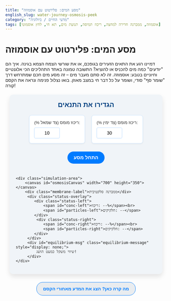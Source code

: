 ```yaml
---
title: "מסע המים: פלירטוט עם אוסמוזה"
english_slug: water-journey-osmosis-peek
category: "מדעי החיים / ביולוגיה"
tags: [אוסמוזה, ממברנה חדירה למחצה, ריכוז תמיסה, תנועת מים, תא חי, לחץ אוסמוטי]
---
```

# מסע המים: פלירטוט עם אוסמוזה

דמיינו רגע את התאים הזעירים בגופכם, או את שורשי הצמח הצמא בגינה. איך הם "יודעים" כמה מים להכניס או להוציא? התשובה טמונה באחד התהליכים הכי אלגנטיים וחיוניים בטבע: אוסמוזה. זה לא סתם מעבר מים – זה מסע מים חכם שמתרחש דרך "שומר סף" סודי, ושומר על כל דבר חי במצב מאוזן. בואו נצלול פנימה ונראה את הקסם קורה!

<div class="app-container">
    <div class="controls">
        <h2>הגדירו את התנאים</h2>
        <div class="concentration-input-group">
            <div class="concentration-input left-input">
                <label for="concentration1">ריכוז מומס (צד שמאל %):</label>
                <input type="number" id="concentration1" value="10" min="0" max="50" step="1">
                <span class="validation-msg" id="validation1"></span>
            </div>
            <div class="concentration-input right-input">
                <label for="concentration2">ריכוז מומס (צד ימין %):</label>
                <input type="number" id="concentration2" value="30" min="0" max="50" step="1">
                 <span class="validation-msg" id="validation2"></span>
            </div>
        </div>
        <div class="button-group">
            <button id="start-sim" class="sim-button primary">התחל מסע</button>
            <button id="pause-sim" class="sim-button secondary" style="display: none;">השהה</button>
            <button id="reset-sim" class="sim-button secondary" style="display: none;">אפס</button>
        </div>
    </div>

    <div class="simulation-area">
        <canvas id="osmosisCanvas" width="700" height="350"></canvas>
        <div class="membrane-label">ממברנה סלקטיבית</div>
         <div class="status-overlay">
            <div class="status-left">
                <span id="conc-left">ריכוז: --%</span><br>
                <span id="particles-left">חלקיקים: --</span>
            </div>
             <div class="status-right">
                <span id="conc-right">ריכוז: --%</span><br>
                <span id="particles-right">חלקיקים: --</span>
            </div>
         </div>
         <div id="equilibrium-msg" class="equilibrium-message" style="display: none;">
             שיווי משקל כמעט הושג!
         </div>
    </div>
</div>

<button id="toggle-explanation" class="toggle-button">מה קרה כאן? הצג את המדע מאחורי הקסם</button>

<div id="explanation" style="display: none;">
    <h2>אוסמוזה: הצלילה העמוקה</h2>

    <h3>מה זו אוסמוזה, בעצם?</h3>
    אוסמוזה היא תנועה *ספונטנית* של מים (או כל ממס אחר) דרך קרום חדיר למחצה. התנועה הזו תמיד מתרחשת מהצד שבו ריכוז ה*מומסים* נמוך יותר (מה שאומר שריכוז ה*מים* גבוה יותר) לצד שבו ריכוז המומסים גבוה יותר (ריכוז המים נמוך יותר). המטרה של התהליך הזה היא לנסות ולאזן את ריכוזי המומסים משני הצדדים. זה כמו שמולקולות מים פשוט "נדחפות" סטטיסטית מאזור שבו יש להן יותר מקום (פחות מומסים מפריעים) לאזור שבו יש להן פחות מקום. התהליך הזה קריטי לחיים - הוא מאפשר לצמחים לשאוב מים מהאדמה, עוזר לתאים שלנו לשמור על צורתם התקינה, וחיוני לתפקוד הכליות.

    <h3>הגיבור השקט: הממברנה החדירה למחצה</h3>
    חשבו על הממברנה הזו כשומר סף חכם ובררן. היא לא סתם חור בגדר, אלא מחסום מתוחכם (בממברנות ביולוגיות, לרוב זה קרום התא) שיש בו "דלתות" או "מעברים" מיוחדים. הדלתות הללו, שנקראות לרוב אקוופורינים כשמדובר במים, קטנות מספיק כדי לאפשר למולקולות המים הקטנות והזריזות לעבור דרכן יחסית בחופשיות, אבל גדולות מדי עבור רוב מולקולות המומסים (כמו מלחים, סוכרים וחלבונים גדולים). הבררנות הזו היא סוד הקסם של אוסמוזה; בלעדיה, גם המומסים היו פשוט עוברים ומתאזנים, ולא היתה תנועת מים ייחודית.

    <h3>מפל הריכוזים: המנוע של האוסמוזה</h3>
    הכוח שמניע את אוסמוזה הוא ההבדל בריכוזי המומסים בין שני הצדדים. קל לחשוב על זה הפוך: כשיש יותר מומסים בצד אחד, יש פחות "מקום פנוי" למולקולות מים באותו נפח בהשוואה לצד עם פחות מומסים. זה אומר שריכוז המים בצד עם המומסים הגבוהים - נמוך יותר. המים, שנעים כל הזמן באקראי לכל הכיוונים, פשוט יש להם סיכוי סטטיסטי גבוה יותר "לפגוש" את הממברנה ולהצליח לעבור מהצד שבו הם צפופים יותר (ריכוז מים גבוה / מומס נמוך) לצד שבו הם פחות צפופים (ריכוז מים נמוך / מומס גבוה). זה כמו נהר שזורם מרום גבוה לנמוך – המים תמיד זורמים מאיפה שיש יותר מהם לאיפה שיש פחות, כל עוד אין מחסום מוחלט.

    <h3>הזרימה נטו: לאן המים באמת הולכים?</h3>
    חשוב להבין: מולקולות מים עוברות את הממברנה בשני הכיוונים כל הזמן! אבל כשיש מפל ריכוזים, קצב המעבר מהצד המהול (פחות מומסים) לצד המרוכז (יותר מומסים) – גבוה יותר. ההפרש הזה בקצבי המעבר הוא מה שאנחנו רואים כ"תנועת מים נטו". כלומר, בסך הכל, יותר מים עוברים מהצד עם ריכוז המומסים הנמוך לצד עם ריכוז המומסים הגבוה, וזה ממשיך להתרחש עד שמשהו משתנה.

    <h3>הסוף הטוב? מצב שיווי משקל</h3>
    המסע האוסמוטי נמשך עד שמערכת מגיעה לשיווי משקל. במערכות גמישות (כמו תא), מים ימשיכו להיכנס או לצאת עד שריכוז המומסים משתווה משני הצדדים (או שהתא מתפקע/מתכווץ). במערכת עם דפנות קשיחות (כמו בסימולציה שלנו, עם הסייג של "מפלס המים"), תנועת המים גורמת לצד המרוכז "להתמלא" יותר. המים העודפים הללו יוצרים לחץ הידרוסטטי (לחץ של נוזל) שדוחף חזרה כנגד תנועת המים הנכנסת. שיווי המשקל מושג כאשר הלחץ ההידרוסטטי הזה מתאזן עם הנטייה האוסמוטית של המים להיכנס. בנקודה זו, למרות שמולקולות מים עדיין עוברות בשני הכיוונים, קצב המעבר הפך להיות שווה, ולכן אין יותר תנועת מים נטו והמפלסים (בסימולציה) או הריכוזים (במציאות גמישה) נשארים יציבים. הלחץ שנוצר במצב שיווי משקל במערכת קשיחה נקרא "הלחץ האוסמוטי".
</div>

<style>
    @import url('https://fonts.googleapis.com/css2?family=Heebo:wght@300;400;700&display=swap');

    .app-container {
        display: flex;
        flex-direction: column;
        align-items: center;
        font-family: 'Heebo', sans-serif;
        margin: 20px auto; /* Center the container */
        padding: 20px;
        border-radius: 12px;
        background-color: #f0f4f8; /* Soft blue-grey background */
        box-shadow: 0 8px 16px rgba(0, 0, 0, 0.1); /* Subtle shadow */
        max-width: 750px; /* Limit max width */
        width: 95%; /* Responsive width */
        box-sizing: border-box; /* Include padding in width */
    }

    .controls {
        width: 100%; /* Full width within container */
        margin-bottom: 25px;
        text-align: center;
    }

    .controls h2 {
        color: #004080; /* Dark blue heading */
        margin-top: 0;
        margin-bottom: 20px;
        font-weight: 700;
    }

    .concentration-input-group {
        display: flex;
        justify-content: center;
        gap: 20px; /* Space between inputs */
        flex-wrap: wrap; /* Allow wrapping on small screens */
    }

    .concentration-input {
        display: flex;
        flex-direction: column;
        align-items: flex-start;
        margin-bottom: 15px;
        background-color: #ffffff; /* White background for inputs */
        padding: 15px;
        border-radius: 8px;
        box-shadow: 0 2px 4px rgba(0, 0, 0, 0.05);
        border: 1px solid #cce5ff; /* Light blue border */
        position: relative; /* Needed for validation message positioning */
    }

     .concentration-input.invalid {
        border-color: #dc3545; /* Red border for invalid input */
     }


    .concentration-input label {
        margin-bottom: 8px;
        font-weight: 400;
        color: #333;
        font-size: 0.95em;
    }

    .concentration-input input[type="number"] {
        padding: 8px 12px;
        border: 1px solid #b8daff; /* Medium blue border */
        border-radius: 4px;
        font-size: 1em;
        width: 80px; /* Fixed width for input */
        text-align: center;
        -moz-appearance: textfield; /* Hide arrow buttons in Firefox */
    }

     .concentration-input input[type="number"]::-webkit-outer-spin-button,
     .concentration-input input[type="number"]::-webkit-inner-spin-button {
        -webkit-appearance: none; /* Hide arrow buttons in Chrome, Safari, Edge */
        margin: 0;
     }

    .validation-msg {
        position: absolute;
        bottom: -18px; /* Position below input */
        left: 0;
        right: 0;
        text-align: center;
        font-size: 0.8em;
        color: #dc3545; /* Red color */
        height: 16px; /* Reserve space */
    }


    .button-group {
        margin-top: 10px;
    }

    .sim-button {
        padding: 10px 20px;
        font-size: 1.1em;
        border: none;
        border-radius: 25px; /* Pill shape */
        cursor: pointer;
        transition: background-color 0.3s ease, transform 0.1s ease;
        font-weight: 700;
        margin: 0 5px; /* Space between buttons */
    }

    .sim-button.primary {
        background-color: #007bff; /* Blue */
        color: white;
    }

    .sim-button.primary:hover {
        background-color: #0056b3; /* Darker blue */
        transform: translateY(-1px); /* Slight lift effect */
    }

     .sim-button.secondary {
        background-color: #6c757d; /* Grey */
        color: white;
     }

    .sim-button.secondary:hover {
        background-color: #545b62; /* Darker grey */
         transform: translateY(-1px);
    }

    .sim-button:active {
        transform: translateY(0); /* Press effect */
    }

    .sim-button:disabled {
        opacity: 0.6;
        cursor: not-allowed;
    }


    .simulation-area {
        position: relative;
        width: 700px;
        height: 350px;
        border: 2px solid #004080; /* Stronger border */
        border-radius: 8px;
        overflow: hidden; /* Keep particles inside */
        background-color: #e0f7fa; /* Light blue base for water */
        box-shadow: inset 0 0 10px rgba(0, 0, 0, 0.1); /* Inner shadow */
    }

     /* Added for responsiveness */
    @media (max-width: 768px) {
        .simulation-area {
            width: 100%; /* Full width on smaller screens */
            height: 250px; /* Adjust height */
        }
        .app-container {
            padding: 15px;
        }
         .concentration-input-group {
             flex-direction: column; /* Stack inputs */
             align-items: center;
             gap: 10px;
         }
         .concentration-input {
             width: 80%; /* Make input areas wider */
         }
         .sim-button {
             margin-bottom: 10px; /* Space out stacked buttons */
         }
    }


    #osmosisCanvas {
        display: block;
        border: none; /* Border handled by simulation-area */
    }

    .membrane-label {
        position: absolute;
        top: 5px; /* Position above the membrane line */
        left: 50%;
        transform: translateX(-50%);
        font-size: 0.9em;
        color: #004080; /* Dark blue */
        font-weight: bold;
        white-space: nowrap; /* Prevent wrapping */
        z-index: 10; /* Ensure it's above canvas */
    }

    .status-overlay {
        position: absolute;
        top: 10px;
        width: 100%;
        display: flex;
        justify-content: space-around;
        font-weight: bold;
        color: #004080;
        font-size: 0.9em;
        text-shadow: 1px 1px 2px rgba(255, 255, 255, 0.5); /* White text shadow for readability */
        z-index: 10; /* Ensure it's above canvas */
    }

    .status-left, .status-right {
        width: 50%;
        text-align: center;
    }

    .equilibrium-message {
        position: absolute;
        bottom: 10px;
        left: 50%;
        transform: translateX(-50%);
        background-color: rgba(255, 255, 224, 0.9); /* Light yellow with transparency */
        color: #333;
        padding: 8px 15px;
        border-radius: 20px; /* Rounded corners */
        font-size: 1em;
        font-weight: bold;
        box-shadow: 0 2px 4px rgba(0, 0, 0, 0.1);
        z-index: 10; /* Ensure it's above canvas */
    }


    .toggle-button {
        display: block;
        margin: 25px auto;
        padding: 12px 20px;
        font-size: 1em;
        cursor: pointer;
        border: 1px solid #007bff;
        border-radius: 20px;
        background-color: #e9ecef; /* Light grey */
        color: #007bff; /* Blue text */
        transition: background-color 0.3s ease, color 0.3s ease;
        font-weight: 700;
    }

    .toggle-button:hover {
        background-color: #007bff;
        color: white;
    }

    #explanation {
        margin-top: 20px;
        padding: 20px;
        border: 1px solid #cce5ff; /* Light blue border */
        border-radius: 8px;
        background-color: #ffffff; /* White background */
        box-shadow: 0 2px 8px rgba(0, 0, 0, 0.08);
        font-family: 'Heebo', sans-serif;
    }

    #explanation h2 {
        color: #004080;
        margin-top: 0;
        margin-bottom: 15px;
        font-weight: 700;
        border-bottom: 2px solid #b8daff; /* Underline effect */
        padding-bottom: 5px;
    }

    #explanation h3 {
        color: #0056b3;
        margin-top: 20px;
        margin-bottom: 10px;
        font-weight: 700;
    }

    #explanation p {
        line-height: 1.7;
        color: #333;
        margin-bottom: 15px;
        font-weight: 400;
    }
</style>

<script>
    const canvas = document.getElementById('osmosisCanvas');
    const ctx = canvas.getContext('2d');
    const concentrationInput1 = document.getElementById('concentration1');
    const concentrationInput2 = document.getElementById('concentration2');
    const validationMsg1 = document.getElementById('validation1');
    const validationMsg2 = document.getElementById('validation2');
    const startButton = document.getElementById('start-sim');
    const pauseButton = document.getElementById('pause-sim');
    const resetButton = document.getElementById('reset-sim');
    const toggleExplanationButton = document.getElementById('toggle-explanation');
    const explanationDiv = document.getElementById('explanation');
    const concLeftSpan = document.getElementById('conc-left');
    const particlesLeftSpan = document.getElementById('particles-left');
    const concRightSpan = document.getElementById('conc-right');
    const particlesRightSpan = document.getElementById('particles-right');
    const equilibriumMsgDiv = document.getElementById('equilibrium-msg');


    const canvasWidth = canvas.width;
    const canvasHeight = canvas.height;
    const membraneX = canvasWidth / 2;
    const particleRadius = 3; // Slightly larger for better visibility
    const maxParticles = 2000; // Increased particle count for denser simulation
    const simulationSpeed = 1.5; // Adjusted speed
    const wallPadding = particleRadius; // Keep particles slightly away from edges

    const waterColor = '#4FC3F7'; // Brighter blue
    const soluteColor = '#FF7043'; // Orange-red
    const membraneColor = '#0D47A1'; // Darker blue for membrane

    let particles = [];
    let animationFrameId = null;
    let isRunning = false;
    let initialParticleCountPerTank;
    let particleCounts = {
        left: { water: 0, solute: 0, total: 0 },
        right: { water: 0, solute: 0, total: 0 }
    };
    let lastStatsUpdateTime = 0;
    const statsUpdateInterval = 100; // Update stats every 100ms

    // Store initial positions to reset smoothly
    let initialParticleStates = [];


    // Function to validate input
    function validateInput(inputElement, msgElement) {
        const value = parseFloat(inputElement.value);
        if (isNaN(value) || value < 0 || value > 50) {
            msgElement.textContent = '0-50%';
            inputElement.parentElement.classList.add('invalid');
            return false;
        } else {
            msgElement.textContent = ''; // Clear message
            inputElement.parentElement.classList.remove('invalid');
            return true;
        }
    }

    // Event listeners for input validation
    concentrationInput1.addEventListener('input', () => validateInput(concentrationInput1, validationMsg1));
    concentrationInput2.addEventListener('input', () => validateInput(concentrationInput2, validationMsg2));


    // Function to initialize particles based on concentrations
    function initializeParticles() {
        particles = [];
        initialParticleStates = []; // Clear previous states

        const conc1 = parseFloat(concentrationInput1.value) / 100; // Percentage to fraction
        const conc2 = parseFloat(concentrationInput2.value) / 100;

        // Validate inputs before proceeding
        const input1Valid = validateInput(concentrationInput1, validationMsg1);
        const input2Valid = validateInput(concentrationInput2, validationMsg2);
        if (!input1Valid || !input2Valid) {
             alert('אנא הזינו ריכוזים תקינים בין 0% ל-50%.');
             return false; // Indicate invalid input
        }

         // Distribute total particles evenly initially
        initialParticleCountPerTank = maxParticles / 2;

        const numSolute1 = Math.round(initialParticleCountPerTank * conc1);
        const numWater1 = Math.round(initialParticleCountPerTank * (1 - conc1));

        const numSolute2 = Math.round(initialParticleCountPerTank * conc2);
        const numWater2 = Math.round(initialParticleCountPerTank * (1 - conc2));

        // Adjust counts slightly if needed due to rounding, ensuring total is maxParticles
        const currentTotal = numSolute1 + numWater1 + numSolute2 + numWater2;
        const diff = maxParticles - currentTotal;
        // Distribute difference (e.g., add/remove water particles)
        if (diff > 0) { numWater1 += diff; }
        else if (diff < 0) { numWater1 += diff; } // Subtract diff (add negative)

        // Ensure counts are non-negative
        const finalNumSolute1 = Math.max(0, numSolute1);
        const finalNumWater1 = Math.max(0, numWater1);
        const finalNumSolute2 = Math.max(0, numSolute2);
        const finalNumWater2 = Math.max(0, numWater2);

        // Create particles for Tank 1 (Left)
        for (let i = 0; i < finalNumSolute1; i++) {
             const p = {
                x: wallPadding + Math.random() * (membraneX - wallPadding * 2),
                y: wallPadding + Math.random() * (canvasHeight - wallPadding * 2),
                type: 'solute', // Mומס
                vx: (Math.random() - 0.5) * simulationSpeed,
                vy: (Math.random() - 0.5) * simulationSpeed,
                tank: 1,
                color: soluteColor
            };
             particles.push(p);
             initialParticleStates.push({...p}); // Store initial state
        }
        for (let i = 0; i < finalNumWater1; i++) {
            const p = {
                x: wallPadding + Math.random() * (membraneX - wallPadding * 2),
                y: wallPadding + Math.random() * (canvasHeight - wallPadding * 2),
                type: 'water', // מים
                vx: (Math.random() - 0.5) * simulationSpeed * 1.5, // Water moves slightly faster
                vy: (Math.random() - 0.5) * simulationSpeed * 1.5,
                 tank: 1,
                 color: waterColor
            };
             particles.push(p);
             initialParticleStates.push({...p}); // Store initial state
        }

        // Create particles for Tank 2 (Right)
        for (let i = 0; i < finalNumSolute2; i++) {
            const p = {
                x: membraneX + wallPadding + Math.random() * (membraneX - wallPadding * 2),
                y: wallPadding + Math.random() * (canvasHeight - wallPadding * 2),
                type: 'solute', // Mומס
                vx: (Math.random() - 0.5) * simulationSpeed,
                vy: (Math.random() - 0.5) * simulationSpeed,
                tank: 2,
                color: soluteColor
            };
             particles.push(p);
             initialParticleStates.push({...p}); // Store initial state
        }
         for (let i = 0; i < finalNumWater2; i++) {
            const p = {
                x: membraneX + wallPadding + Math.random() * (membraneX - wallPadding * 2),
                y: wallPadding + Math.random() * (canvasHeight - wallPadding * 2),
                type: 'water', // מים
                vx: (Math.random() - 0.5) * simulationSpeed * 1.5,
                vy: (Math.random() - 0.5) * simulationSpeed * 1.5,
                 tank: 2,
                 color: waterColor
            };
             particles.push(p);
             initialParticleStates.push({...p}); // Store initial state
        }

        // Shuffle particles to mix them visually
        particles.sort(() => Math.random() - 0.5);

        updateStats(); // Calculate initial stats
        return true; // Indicate valid input and initialization
    }

    // Function to update particle counts and concentrations
    function updateStats() {
        let waterLeft = 0, soluteLeft = 0;
        let waterRight = 0, soluteRight = 0;

        particles.forEach(p => {
            if (p.tank === 1) {
                if (p.type === 'water') waterLeft++;
                else soluteLeft++;
            } else {
                if (p.type === 'water') waterRight++;
                else soluteRight++;
            }
        });

        particleCounts = {
            left: { water: waterLeft, solute: soluteLeft, total: waterLeft + soluteLeft },
            right: { water: waterRight, solute: soluteRight, total: waterRight + soluteRight }
        };

        const totalParticles = particleCounts.left.total + particleCounts.right.total;
        const totalInitialParticlesPerTank = maxParticles / 2; // Use initial for concentration calc base

        // Calculate concentration based on INITIAL number of particles that *could* fit
        // This gives a percentage relative to the total capacity, even if volume changes
        const concLeft = particleCounts.left.solute / totalInitialParticlesPerTank * 100;
        const concRight = particleCounts.right.solute / totalInitialParticlesPerTank * 100;


        // Update UI text
        concLeftSpan.textContent = `ריכוז: ${concLeft.toFixed(1)}%`;
        particlesLeftSpan.textContent = `חלקיקים: ${particleCounts.left.total}`;
        concRightSpan.textContent = `ריכוז: ${concRight.toFixed(1)}%`;
        particlesRightSpan.textContent = `חלקיקים: ${particleCounts.right.total}`;

        // Check for approximate equilibrium (net water flow slows down)
         checkEquilibrium();
    }

    // Function to draw the current state
    function draw() {
        ctx.clearRect(0, 0, canvasWidth, canvasHeight);

        // Calculate current water levels based on particle count ratio relative to initial fill height
        const initialHeight = canvasHeight; // Initial "fill height" was the whole tank
        const initialParticlesLeft = maxParticles / 2; // Initial particles in left tank
        const initialParticlesRight = maxParticles / 2; // Initial particles in right tank

        // Current height ratio is current particles / initial particles
        const currentHeightLeft = (particleCounts.left.total / initialParticlesLeft) * initialHeight;
        const currentHeightRight = (particleCounts.right.total / initialParticlesRight) * initialHeight;

        // Draw water background based on calculated levels
        // Left tank
        ctx.fillStyle = '#E1F5FE'; // Very light blue base
        ctx.fillRect(0, canvasHeight - currentHeightLeft, membraneX, currentHeightLeft);
        // Right tank
        ctx.fillStyle = '#E1F5FE';
        ctx.fillRect(membraneX, canvasHeight - currentHeightRight, membraneX, currentHeightRight);


        // Draw membrane line
        ctx.beginPath();
        ctx.moveTo(membraneX, 0);
        ctx.lineTo(membraneX, canvasHeight);
        ctx.strokeStyle = membraneColor;
        ctx.lineWidth = 4; // Thicker line
        ctx.stroke();

        // Draw particles *within* their current tank area and calculated water level
        particles.forEach(p => {
             const currentHeight = p.tank === 1 ? currentHeightLeft : currentHeightRight;
             const tankTopY = canvasHeight - currentHeight;

             // Only draw if particle is within the calculated water level area
             if (p.y > tankTopY - particleRadius) { // Allow particle edge to slightly go above line
                ctx.beginPath();
                ctx.arc(p.x, p.y, particleRadius, 0, Math.PI * 2);
                ctx.fillStyle = p.color;
                ctx.fill();
             }
        });
    }

     // Function to check for equilibrium
     function checkEquilibrium() {
        if (!isRunning) return;

        // Simple check: if particle counts per tank are getting very close to balancing
        // or if net water flow is very slow.
        // A more accurate check would be monitoring the net water flow rate over time.
        // For this simulation, let's use particle count difference relative to total.
        const diff = Math.abs(particleCounts.left.water - particleCounts.right.water);
        const totalWater = particleCounts.left.water + particleCounts.right.water;

        // Define a threshold for equilibrium (e.g., difference is less than 2% of total water particles)
        const equilibriumThreshold = totalWater * 0.02; // 2% of total water particles

        // Also check if the *rate* of change is slow
        // This requires tracking historical counts, which adds complexity.
        // Let's simplify: if the difference is small AND simulation has run for a bit.

        const minParticlesForEquilibrium = maxParticles * 0.4; // Only check if enough particles exist (should always be true)


        if (particleCounts.left.total > minParticlesForEquilibrium && particleCounts.right.total > minParticlesForEquilibrium) {
            if (diff < equilibriumThreshold) {
                 equilibriumMsgDiv.style.display = 'block';
            } else {
                 equilibriumMsgDiv.style.display = 'none';
            }
        } else {
             equilibriumMsgDiv.style.display = 'none'; // Don't show message if tanks are nearly empty (shouldn't happen)
        }
     }


    // Function to update particle positions
    function update() {
        const now = performance.now(); // Get current time
        const elapsed = now - lastStatsUpdateTime;

        particles.forEach(p => {
            p.x += p.vx;
            p.y += p.vy;

            // Bounce off top/bottom walls (considering current water level)
            const currentHeight = p.tank === 1 ? (particleCounts.left.total / (maxParticles/2)) * canvasHeight : (particleCounts.right.total / (maxParticles/2)) * canvasHeight;
            const tankTopY = canvasHeight - currentHeight;


            if (p.y - particleRadius < tankTopY) { // Check if top edge is above water level top
                p.vy *= -1;
                p.y = tankTopY + particleRadius; // Snap to boundary
            } else if (p.y + particleRadius > canvasHeight) { // Check if bottom edge is below canvas bottom
                 p.vy *= -1;
                 p.y = canvasHeight - particleRadius; // Snap to boundary
            }


            // Handle membrane interaction
            if (p.tank === 1) { // Particle in left tank
                if (p.x + particleRadius > membraneX) { // Check if right edge crossed membrane line
                    if (p.type === 'water') {
                        // Water crosses
                        p.tank = 2;
                        p.x = membraneX + (membraneX - (p.x + particleRadius)) + particleRadius; // Reflect position relative to membrane line and add radius back
                        // Add a slight boost in crossing direction to emphasize movement
                        p.vx = Math.abs(p.vx) * simulationSpeed * 0.8; // Ensure moving right
                    } else {
                        // Solute bounces back
                        p.x = membraneX - (p.x + particleRadius - membraneX) - particleRadius; // Reflect position relative to membrane line
                        p.vx *= -1; // Reverse velocity
                    }
                }
                // Bounce off left wall
                 if (p.x - particleRadius < 0) {
                    p.vx *= -1;
                    p.x = particleRadius; // Snap to boundary
                 }

            } else { // Particle in right tank
                 if (p.x - particleRadius < membraneX) { // Check if left edge crossed membrane line
                    if (p.type === 'water') {
                        // Water crosses
                        p.tank = 1;
                        p.x = membraneX - (membraneX - (p.x - particleRadius)) - particleRadius; // Reflect position relative to membrane line and subtract radius back
                         // Add a slight boost in crossing direction
                        p.vx = -Math.abs(p.vx) * simulationSpeed * 0.8; // Ensure moving left

                    } else {
                        // Solute bounces back
                        p.x = membraneX + (membraneX - (p.x - particleRadius)) + particleRadius; // Reflect position relative to membrane line
                        p.vx *= -1; // Reverse velocity
                    }
                }
                 // Bounce off right wall
                 if (p.x + particleRadius > canvasWidth) {
                    p.vx *= -1;
                    p.x = canvasWidth - particleRadius; // Snap to boundary
                 }
            }

             // Gentle random walk adjustments
            p.vx += (Math.random() - 0.5) * 0.1;
            p.vy += (Math.random() - 0.5) * 0.1;

            // Limit speed
            const speed = Math.sqrt(p.vx * p.vx + p.vy * p.vy);
            const maxSpeed = p.type === 'water' ? simulationSpeed * 2.5 : simulationSpeed * 1.5;
            if (speed > maxSpeed) {
                p.vx = (p.vx / speed) * maxSpeed;
                p.vy = (p.vy / speed) * maxSpeed;
            }
        });

         // Update stats periodically
        if (elapsed > statsUpdateInterval) {
             updateStats();
             lastStatsUpdateTime = now;
        }
    }

    // Animation loop
    function animate() {
        if (!isRunning) {
            cancelAnimationFrame(animationFrameId);
            return;
        }

        update();
        draw();
        animationFrameId = requestAnimationFrame(animate);
    }

    // Start button logic
    startButton.addEventListener('click', () => {
        // Validate inputs first
        const input1Valid = validateInput(concentrationInput1, validationMsg1);
        const input2Valid = validateInput(concentrationInput2, validationMsg2);
        if (!input1Valid || !input2Valid) {
            alert('אנא תקנו את שגיאות הריכוז לפני התחלת הסימולציה.');
            return; // Stop if validation failed
        }

        if (!isRunning) {
            // Initialize only if particles are empty or inputs were re-enabled (after reset)
             if (particles.length === 0 || concentrationInput1.disabled === false) {
                 if (!initializeParticles()) {
                    return; // Stop if initialization failed (e.g., invalid input caught later)
                 }
             }
            isRunning = true;
            startButton.style.display = 'none';
            pauseButton.style.display = 'inline-block';
             resetButton.style.display = 'inline-block';
             concentrationInput1.disabled = true;
             concentrationInput2.disabled = true;
             equilibriumMsgDiv.style.display = 'none'; // Hide equilibrium message on start

             lastStatsUpdateTime = performance.now(); // Reset timer for stats
             updateStats(); // Initial stats update immediately
            animate(); // Start the animation loop
        }
    });

    // Pause button logic
    pauseButton.addEventListener('click', () => {
        if (isRunning) {
            isRunning = false;
            cancelAnimationFrame(animationFrameId);
            startButton.style.display = 'inline-block';
            pauseButton.style.display = 'none';
        }
    });

     // Reset button logic
    resetButton.addEventListener('click', () => {
        isRunning = false;
        cancelAnimationFrame(animationFrameId);

        // Restore particles to initial states if available, otherwise re-initialize
        if (initialParticleStates.length > 0) {
            particles = initialParticleStates.map(p => ({...p})); // Create deep copies
        } else {
            // If no initial state saved (e.g., direct page load), re-initialize normally
            initializeParticles(); // This also saves initial state
        }

        ctx.clearRect(0, 0, canvasWidth, canvasHeight); // Clear canvas
        updateStats(); // Update stats based on reset state
        draw(); // Draw reset state

        startButton.style.display = 'inline-block';
        pauseButton.style.display = 'none';
        resetButton.style.display = 'none';
         concentrationInput1.disabled = false;
         concentrationInput2.disabled = false;
         equilibriumMsgDiv.style.display = 'none'; // Hide equilibrium message on reset
         validateInput(concentrationInput1, validationMsg1); // Re-validate inputs to clear errors
         validateInput(concentrationInput2, validationMsg2);
    });


    // Toggle explanation
    toggleExplanationButton.addEventListener('click', () => {
        if (explanationDiv.style.display === 'none') {
            explanationDiv.style.display = 'block';
            toggleExplanationButton.textContent = 'הסתר הסבר';
        } else {
            explanationDiv.style.display = 'none';
            toggleExplanationButton.textContent = 'הצג את המדע מאחורי הקסם';
        }
    });

    // Initial state setup
    initializeParticles(); // Initialize particles based on default input values
    updateStats(); // Calculate initial stats
    draw(); // Draw the initial state

</script>
```
